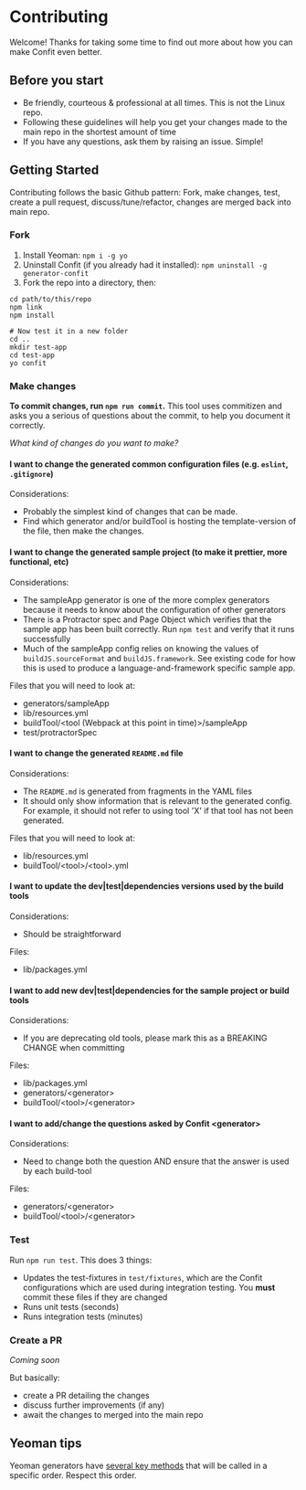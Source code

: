 # Contributing

Welcome! Thanks for taking some time to find out more about how you can make Confit even better.

## Before you start

- Be friendly, courteous & professional at all times. This is not the Linux repo.
- Following these guidelines will help you get your changes made to the main repo in the shortest amount of time
- If you have any questions, ask them by raising an issue. Simple!

## Getting Started

Contributing follows the basic Github pattern: Fork, make changes, test, create a pull request, discuss/tune/refactor, changes are merged back into main repo.

### Fork
1. Install Yeoman: `npm i -g yo`
1. Uninstall Confit (if you already had it installed): `npm uninstall -g generator-confit`
1. Fork the repo into a directory, then:

```console
cd path/to/this/repo
npm link
npm install

# Now test it in a new folder
cd ..
mkdir test-app
cd test-app
yo confit

```

### Make changes

**To commit changes, run `npm run commit`.** This tool uses commitizen and asks you a serious of questions about the commit, to help you document it correctly.

*What kind of changes do you want to make?*

#### I want to change the generated common configuration files (e.g. `eslint`, `.gitignore`)

Considerations:
- Probably the simplest kind of changes that can be made.
- Find which generator and/or buildTool is hosting the template-version of the file, then make the changes.

#### I want to change the generated sample project (to make it prettier, more functional, etc)

Considerations:
- The sampleApp generator is one of the more complex generators because it needs to know about the configuration of other generators
- There is a Protractor spec and Page Object which verifies that the sample app has been built correctly. Run `npm test` and verify that it runs successfully
- Much of the sampleApp config relies on knowing the values of `buildJS.sourceFormat` and `buildJS.framework`. See existing code for how this is used to produce a language-and-framework specific sample app.
 

Files that you will need to look at:
- generators/sampleApp
- lib/resources.yml
- buildTool/\<tool (Webpack at this point in time)>/sampleApp
- test/protractorSpec

#### I want to change the generated `README.md` file

Considerations:
- The `README.md` is generated from fragments in the YAML files
- It should only show information that is relevant to the generated config. For example, it should not refer to using tool 'X' if that tool has not been generated.

Files that you will need to look at:
- lib/resources.yml
- buildTool/\<tool>/\<tool>.yml

#### I want to update the dev|test|dependencies versions used by the build tools

Considerations:
- Should be straightforward

Files:
- lib/packages.yml

#### I want to add **new** dev|test|dependencies for the sample project or build tools

Considerations:
- If you are deprecating old tools, please mark this as a BREAKING CHANGE when committing

Files:
- lib/packages.yml
- generators/\<generator>
- buildTool/\<tool>/\<generator>

#### I want to add/change the questions asked by Confit \<generator>

Considerations:
- Need to change both the question AND ensure that the answer is used by each build-tool

Files:
- generators/\<generator>
- buildTool/\<tool>/\<generator>


### Test

Run `npm run test`. This does 3 things:
- Updates the test-fixtures in `test/fixtures`, which are the Confit configurations which are used during integration testing. You **must** commit these files if they are changed
- Runs unit tests (seconds)
- Runs integration tests (minutes)

### Create a PR
*Coming soon*

But basically:
- create a PR detailing the changes
- discuss further improvements (if any)
- await the changes to merged into the main repo



## Yeoman tips

Yeoman generators have [several key methods](http://yeoman.io/authoring/running-context.html) that will be called in a specific order. Respect this order.
